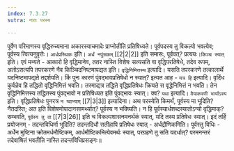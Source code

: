 ```yaml
---
index: 7.3.27
sutra: नातः परस्य

---
```

   पूर्वेण परिमाणस्य वृद्धिरुच्यमाना अकारस्याचमादेः प्राप्नोतीति प्रतिषिध्यते। पूर्वपदस्य तु विकल्पो भवत्येव; पूर्वस्य त्वित्यनुवृत्तेः। `आर्धप्रस्थिकः` इति। `अर्धं नपुंसकम्`  [[2|2|2]]  इति समासः, पूर्ववत्? प्रत्ययः।`किञ्च स्यात्` इति। एवं मन्यते - आकारो हि वृद्धिमानेव, ततर नास्ति विशेषः सत्यसति वा वृद्धिपरतिषेधे, तदेव रूपम्, अतोऽसत्यपि तपरकरणे नैव किञ्चिदनिष्टमापद्यत इति। `वृद्धिनिमित्तस्य` इत्यादि। यसति तपरकरणे तत्कालार्थे यदनिष्टमापद्यते तद्दर्शयति। किं पुनः कारणं पुंवद्भावप्रतिषेधो न स्यात्? इत्यत आह - `यत्र हि` इत्यादि। वृदिंध कुर्वन्नेव हि तद्धितो वृद्धिनिमित्तं भवति। तस्माद्यत्र तद्धिते वृद्धिप्रतिषेधः क्रियते स वृद्धेनिमित्तं न भवति। तेन वृद्धिनिमित्तस्य तद्धितस्य पुंवद्भावो न प्रतिषिध्यत इति पुंवद्भावः स्यात्। क्व? `यथा` इत्यादि। `वैयाकरणी भार्याऽस्य` इति। वृद्धिप्रतिषेधः पुनरत्र `न य्वाभ्याम्`  [[7|3|3]]  इत्यादिना। अथ परस्येति किमर्थं, पूर्वस्य मा भूदिति? नैतदस्ति; अत इति विशेषणोपादानसामर्थ्यात्? पूर्वस्य न भविष्यति। न हि पूर्वस्यार्धशब्दस्यातोऽन्यो वृद्धिमाक्? सम्भवति, `पूर्वस्य तु वा`  [[7|3|26]]  इति च विकल्पशासनमनर्थकं स्यात्, यदि तस्य प्रतिषेधः स्यात्। इदं तर्हि प्रयोजनम् - तदन्तविधिर्मा भूदिति? तदन्तदिधौ सतीहापि प्रतिषेधः स्यात् - अर्धद्रौणिकमिति। पूर्वस्तु विधिः - अर्धेन मुष्टिना क्रोतमर्धमौष्टिकम्, आर्धमौष्टिकमित्येवमर्थः स्यात्, परग्रहणे तु सति यदर्धात्? परमनन्तरं तदेवाश्रितं भवतीति नास्ति तदन्तविधिप्रसङ्गः॥